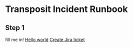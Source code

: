 # Transposit Incident Runbook

## Step 1

fill me in!
[Hello world](https://console.transposit.com/mc/t/transposit-default-runbooks/actions/hello_world)
[Create Jira ticket](https://console.transposit.com/mc/t/transposit-default-runbooks/actions/create_jira_ticket)
